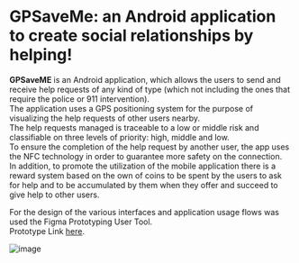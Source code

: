 # **GPSaveMe: an Android application to create social relationships by helping!**

**GPSaveME** is an Android application, which allows the users to send and receive help requests of any kind of type (which not including the ones that require the police or 911 intervention).<br>
The application uses a GPS positioning system for the purpose of visualizing the help requests of other users nearby.<br>
The help requests managed is traceable to a low or middle risk and classifiable on three levels of priority: high, middle and low. <br>
To ensure the completion of the help request by another user, the app uses the NFC technology in order to guarantee more safety on the connection.<br>
In addition, to promote the utilization of the mobile application there is a reward system based on the own of coins to be spent by the users to ask for help and to be accumulated by them when they offer and succeed to give help to other users.


For the design of the various interfaces and application usage flows was used the Figma Prototyping User Tool.<br>
Prototype Link [here](https://www.figma.com/proto/X2qaIoIsIhWMGxlkTlkVaO/GPSaveMe?node-id=55%3A2&scaling=min-zoom&page-id=0%3A1&starting-point-node-id=55%3A5).

 
![image](https://user-images.githubusercontent.com/77294126/210649565-d1e95016-b967-4cf6-9471-aa65299d7bfc.png)
